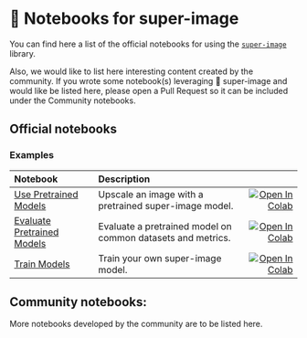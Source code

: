 # 🔎 Notebooks for super-image

You can find here a list of the official notebooks for using the [`super-image`](https://github.com/eugenesiow/super-image) library.

Also, we would like to list here interesting content created by the community. 
If you wrote some notebook(s) leveraging 🔎 super-image and would like be listed here, please open a Pull Request so it can be included under the Community notebooks. 


## Official notebooks

### Examples

| Notebook     |      Description      |   |
|:----------|:-------------|------:|
| [Use Pretrained Models](https://github.com/eugenesiow/super-image-notebooks/blob/master/notebooks/Upscale_Images_with_Pretrained_super_image_Models.ipynb)  | Upscale an image with a pretrained super-image model.   |[![Open In Colab](https://colab.research.google.com/assets/colab-badge.svg)](https://colab.research.google.com/github/eugenesiow/super-image-notebooks/blob/master/notebooks/Upscale_Images_with_Pretrained_super_image_Models.ipynb "Open in Colab") |
| [Evaluate Pretrained Models](https://github.com/eugenesiow/super-image-notebooks/blob/master/notebooks/Evaluate_Pretrained_super_image_Models.ipynb)  | Evaluate a pretrained model on common datasets and metrics.   |[![Open In Colab](https://colab.research.google.com/assets/colab-badge.svg)](https://colab.research.google.com/github/eugenesiow/super-image-notebooks/blob/master/notebooks/Evaluate_Pretrained_super_image_Models.ipynb "Open in Colab") |
| [Train Models](https://github.com/eugenesiow/super-image-notebooks/blob/master/notebooks/Train_super_image_Models.ipynb)  | Train your own super-image model.   |[![Open In Colab](https://colab.research.google.com/assets/colab-badge.svg)](https://colab.research.google.com/github/eugenesiow/super-image-notebooks/blob/master/notebooks/Train_super_image_Models.ipynb "Open in Colab") |

## Community notebooks:

More notebooks developed by the community are to be listed here.